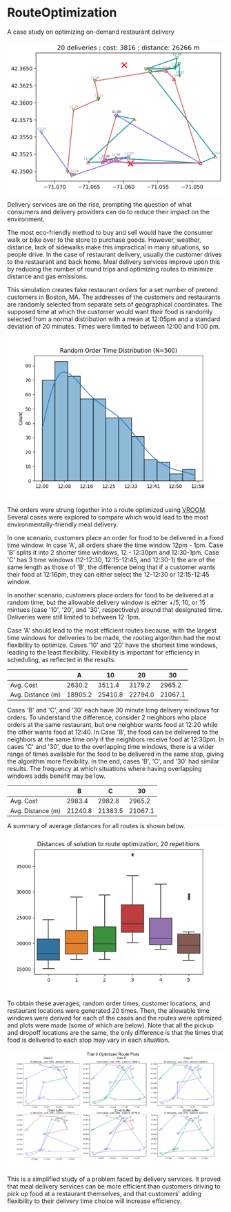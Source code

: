 # RouteOptimization
A case study on optimizing on-demand restaurant delivery

![Gif of route plots](https://github.com/kaittah/RouteOptimization/blob/main/images/route0.gif?raw=true)

Delivery services are on the rise, prompting the question of what consumers and delivery providers can do to reduce their impact on the environment.

The most eco-friendly method to buy and sell would have the consumer walk or bike over to the store to purchase goods. However, weather, distance, lack of sidewalks make this impractical in many situations, so people drive. In the case of restaurant delivery, usually the customer drives to the restaurant and back home. Meal delivery services improve upon this by reducing the number of round trips and optimizing routes to minimize distance and gas emissions.

This simulation creates fake restaurant orders for a set number of pretend customers in Boston, MA. The addresses of the customers and restaurants are randomly selected from separate sets of geographical coordinates. The supposed time at which the customer would want their food is randomly selected from a normal distribution with a mean at 12:05pm and a standard deviation of 20 minutes. Times were limited to between 12:00 and 1:00 pm. 

![Gif of route plots](https://github.com/kaittah/RouteOptimization/blob/main/images/randomorders.png?raw=true)

The orders were strung together into a route optimized using [VROOM](http://vroom-project.org/). Several cases were explored to compare which would lead to the most environmentally-friendly meal delivery.

In one scenario, customers place an order for food to be delivered in a fixed time window. In case 'A', all orders share the time window 12pm - 1pm. Case 'B' splits it into 2 shorter time windows, 12 - 12:30pm and 12:30-1pm. Case 'C' has 3 time windows (12-12:30, 12:15-12:45, and 12:30-1) the are of the same length as those of 'B', the difference being that if a customer wants their food at 12:16pm, they can either select the 12-12:30 or 12:15-12:45 window. 

In another scenario, customers place orders for food to be delivered at a random time, but the allowable delivery window is either +/5, 10, or 15 mintues (case '10', '20', and '30', respectively) around that designated time. Deliveries were still limited to between 12-1pm.

Case 'A' should lead to the most efficient routes because, with the largest time windows for deliveries to be made, the routing algorithm had the most flexibility to optimize. Cases '10' and '20' have the shortest time windows, leading to the least flexibility. Flexibility is important for efficiency in scheduling, as reflected in the results:

|   | A  |  10 | 20 | 30 |
|---|---|---|---|---|
|Avg. Cost |2630.2|3511.4| 3179.2| 2965.2|
|Avg. Distance (m)|18905.2|25410.8|22794.0|21067.1|

Cases 'B' and 'C', and '30' each have 30 minute long delivery windows for orders. To understand the difference, consider 2 neighbors who place orders at the same restaurant, but one neighbor wants food at 12:20 while the other wants food at 12:40. In Case 'B', the food can be delivered to the neighbors at the same time only if the neighbors receive food at 12:30pm. In cases 'C' and '30', due to the overlapping time windows, there is a wider range of times available for the food to be delivered in the same stop, giving the algorithm more flexibility. In the end, cases 'B', 'C', and '30' had similar results. The frequency at which situations where having overlapping windows adds benefit may be low.

|   | B |  C | 30 |
|---|---|---|---|
|Avg. Cost |2983.4|2982.8|2965.2|
|Avg. Distance (m)|21240.8|21383.5|21067.1|

A summary of average distances for all routes is shown below.
![Box plots](https://github.com/kaittah/RouteOptimization/blob/main/images/distancesboxplot.png?raw=true)

To obtain these averages, random order times, customer locations, and restaurant locations were generated 20 times. Then, the allowable time windows were derived for each of the cases and the routes were optimized and plots were made (some of which are below). Note that all the pickup and dropoff locations are the same, the only difference is that the times that food is delivered to each stop may vary in each situation.

![Image of route plots](https://github.com/kaittah/RouteOptimization/blob/main/images/trial0plots.png?raw=true)

This is a simplified study of a problem faced by delivery services. It proved that meal delivery services can be more efficient than customers driving to pick up food at a restaurant themselves, and that customers' adding flexibility to their delivery time choice will increase efficiency.










